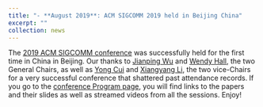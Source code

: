 ```yaml
---
title: "- **August 2019**: ACM SIGCOMM 2019 held in Beijing China"
excerpt: ""
collection: news
---
```


The [2019 ACM SIGCOMM conference](http://conferences.sigcomm.org/sigcomm/2019/) was successfully held for the first time in China in Beijing. 
Our thanks to [Jianping Wu](http://www.cs.tsinghua.edu.cn/publish/csen/4623/2010/20101224194435414856631/20101224194435414856631_.html) and [Wendy Hall](https://wendy.ecs.soton.ac.uk/), 
the two General Chairs, as well as [Yong Cui](https://www.tsinghua.edu.cn/publish/csen/4623/2010/20101223231342918741150/20101223231342918741150_.html) 
and [Xiangyang Li](http://staff.ustc.edu.cn/~xiangyangli/), the two vice-Chairs for a very successful conference that shattered past attendance records. 
If you go to the [conference Program page](http://conferences.sigcomm.org/sigcomm/2019/program.html), you will find links to the papers and their slides as well as streamed videos from all the sessions. Enjoy!